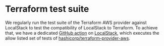 # Terraform test suite

We regularly run the test suite of the Terraform AWS provider against LocalStack to test the compatibility of LocalStack to Terraform. To achieve that, we have a dedicated [GitHub action](https://github.com/localstack/localstack-terraform-test/blob/main/.github/workflows/main.yml) on [LocalStack](https://github.com/localstack/localstack), which executes the allow listed set of tests of [hashicorp/terraform-provider-aws](https://github.com/hashicorp/terraform-provider-aws/).
